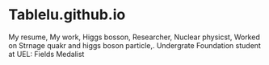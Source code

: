 # Tablelu.github.io
My resume, My work, Higgs bosson, Researcher, Nuclear physicst, Worked on Strnage quakr and higgs boson particle,. Undergrate Foundation student at UEL: Fields Medalist 
